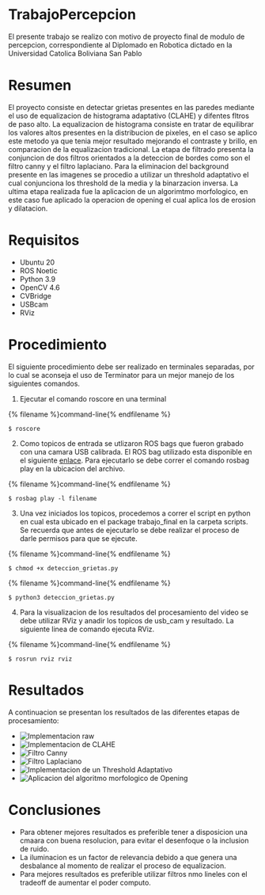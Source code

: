 # TrabajoPercepcion
El presente trabajo se realizo con motivo de proyecto final de modulo de percepcion, correspondiente al Diplomado en Robotica dictado en la Universidad Catolica Boliviana San Pablo

# Resumen
El proyecto consiste en detectar grietas presentes en las paredes mediante el uso de equalizacion de histograma adaptativo (CLAHE) y difentes fltros de paso alto. La equalizacion de histograma consiste en tratar de equilibrar los valores altos presentes en la distribucion de pixeles, en el caso se aplico este metodo ya que tenia mejor resultado mejorando el contraste y brillo, en comparacion de la equalizacion tradicional. La etapa de filtrado presenta la conjuncion de dos filtros orientados a la deteccion de bordes como son el filtro canny y el filtro laplaciano. Para la eliminacion del background presente en las imagenes se procedio a utilizar un threshold adaptativo el cual conjunciona los threshold de la media y la binarzacion inversa. La ultima etapa realizada fue la aplicacion de un algorimtmo morfologico, en este caso fue aplicado la operacion de opening el cual aplica los de erosion y dilatacion.
# Requisitos
- Ubuntu 20
- ROS Noetic
- Python 3.9
- OpenCV 4.6
- CVBridge
- USBcam
- RViz

# Procedimiento
El siguiente procedimiento debe ser realizado en terminales separadas, por lo cual se aconseja el uso de Terminator para un mejor manejo de los siguientes comandos.

1. Ejecutar el comando roscore en una terminal

{% filename %}command-line{% endfilename %}
  
    $ roscore
2. Como topicos de entrada se utlizaron ROS bags que fueron grabado con una camara USB calibrada. El ROS bag utilizado esta disponible en el siguiente [enlace](https://drive.google.com/file/d/1hWHPUwRl5bPH15qT9tBOvUa7anlseXw-/view?usp=sharing). Para ejecutarlo se debe correr el comando rosbag play en la ubicacion del archivo.

{% filename %}command-line{% endfilename %}
  
    $ rosbag play -l filename
 3.  Una vez iniciados los topicos, procedemos a correr el script en python en cual esta ubicado en el package trabajo_final en la carpeta scripts. Se recuerda que antes de ejecutarlo se debe realizar el proceso de darle permisos para que se ejecute.
 
{% filename %}command-line{% endfilename %}
  
    $ chmod +x deteccion_grietas.py
    
{% filename %}command-line{% endfilename %}
    
    $ python3 deteccion_grietas.py
 4. Para la visualizacion de los resultados del procesamiento del video se debe utilizar RViz y anadir los topicos de usb_cam y resultado. La siguiente linea de comando ejecuta RViz.

{% filename %}command-line{% endfilename %}
    
    $ rosrun rviz rviz
# Resultados  
A continuacion se presentan los resultados de las diferentes etapas de procesamiento:
- ![Implementacion raw](https://github.com/jaquiroz/TrabajoPercepcion/tree/main/src/trabajo_final/Imagenes/1.png)
- ![Implementacion de CLAHE](https://github.com/jaquiroz/TrabajoPercepcion/tree/main/src/trabajo_final/Imagenes/2.png)
- ![Filtro Canny](https://github.com/jaquiroz/TrabajoPercepcion/tree/main/src/trabajo_final/Imagenes/3.png)
- ![Filtro Laplaciano](https://github.com/jaquiroz/TrabajoPercepcion/tree/main/src/trabajo_final/Imagenes/4.png)
- ![Implementacion de un Threshold Adaptativo](https://github.com/jaquiroz/TrabajoPercepcion/tree/main/src/trabajo_final/Imagenes/5.png)
- ![Aplicacion del algoritmo morfologico de Opening](https://github.com/jaquiroz/TrabajoPercepcion/tree/main/src/trabajo_final/Imagenes/6.png)

# Conclusiones
- Para obtener mejores resultados es preferible tener a disposicion una cmaara con buena resolucion, para evitar el desenfoque o la inclusion de ruido.
- La iluminacion es un factor de relevancia debido a que genera una desbalance al momento de realizar el proceso de equalizacion.
- Para mejores resultados es preferible utilizar filtros nmo lineles con el tradeoff de aumentar el poder computo. 
    
  
